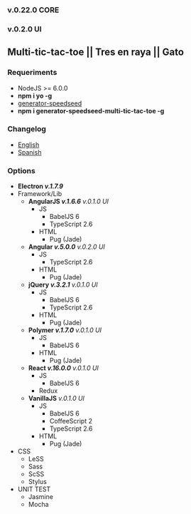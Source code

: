 ### v.0.22.0 CORE
### v.0.2.0 UI

## Multi-tic-tac-toe || Tres en raya || Gato

### Requeriments
- NodeJS >= 6.0.0
- **npm i yo -g**
- [generator-speedseed](https://www.npmjs.com/package/generator-speedseed)
- **npm i generator-speedseed-multi-tic-tac-toe -g**

### Changelog
- [English](https://github.com/ifedu/generator-speedseed-multi-tic-tac-toe/blob/master/docs/CHANGELOG/EN_US.md)
- [Spanish](https://github.com/ifedu/generator-speedseed-multi-tic-tac-toe/blob/master/docs/CHANGELOG/ES.md)

### Options
- **Electron *v.1.7.9***
- Framework/Lib
    - **AngularJS *v.1.6.6*** *v.0.1.0 UI*
        - JS
            - BabelJS 6
            - TypeScript 2.6
        - HTML
            - Pug (Jade)
    - **Angular *v.5.0.0*** *v.0.2.0 UI*
        - JS
            - TypeScript 2.6
        - HTML
            - Pug (Jade)
    - **jQuery *v.3.2.1*** *v.0.1.0 UI*
        - JS
            - BabelJS 6
            - TypeScript 2.6
        - HTML
            - Pug (Jade)
    - **Polymer *v.1.7.0*** *v.0.1.0 UI*
        - JS
            - BabelJS 6
        - HTML
            - Pug (Jade)
    - **React *v.16.0.0*** *v.0.1.0 UI*
        - JS
            - BabelJS 6
        - Redux
    - **VanillaJS** *v.0.1.0 UI*
        - JS
            - BabelJS 6
            - CoffeeScript 2
            - TypeScript 2.6
        - HTML
            - Pug (Jade)
- CSS
    - LeSS
    - Sass
    - ScSS
    - Stylus
- UNIT TEST
    - Jasmine
    - Mocha
